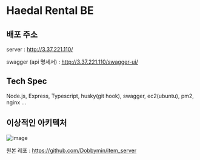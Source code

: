 # Haedal Rental BE
## 배포 주소
server : http://3.37.221.110/

swagger (api 명세서) : http://3.37.221.110/swagger-ui/

## Tech Spec
Node.js, Express, Typescript, husky(git hook), swagger, ec2(ubuntu), pm2, nginx ...

## 이상적인 아키텍처
![image](https://github.com/user-attachments/assets/bca41998-7648-4e6f-8c80-2bf4af35f804)


원본 레포 : https://github.com/Dobbymin/item_server
